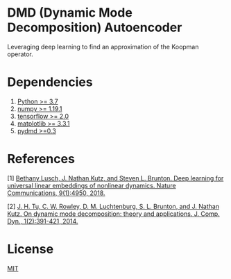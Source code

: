 # DMD (Dynamic Mode Decomposition) Autoencoder
Leveraging deep learning to find an approximation of the Koopman operator. 

# Dependencies
1. [Python >= 3.7](https://www.python.org/downloads/)
1. [numpy >= 1.19.1](https://numpy.org/install/)
2. [tensorflow >= 2.0](https://www.tensorflow.org/install)
3. [matplotlib >= 3.3.1](https://matplotlib.org/users/installing.html)
4. [pydmd >=0.3](https://pypi.org/project/pydmd/)

# References
[1] [Bethany Lusch, J. Nathan Kutz, and Steven L. Brunton. Deep learning for universal linear embeddings of nonlinear dynamics. Nature Communications, 9(1):4950, 2018.](https://arxiv.org/pdf/1712.09707.pdf)

[2] [J. H. Tu, C. W. Rowley, D. M. Luchtenburg, S. L. Brunton, and J. Nathan Kutz. On dynamic mode decomposition: theory and applications. J. Comp. Dyn., 1(2):391-421, 2014.](https://arxiv.org/abs/1312.0041)


# License
[MIT]((https://choosealicense.com/licenses/mit/))
